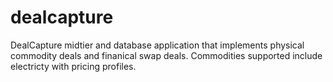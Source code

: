 # dealcapture
DealCapture midtier and database application that implements physical commodity deals and finanical swap deals. Commodities supported include electricty with pricing profiles.

